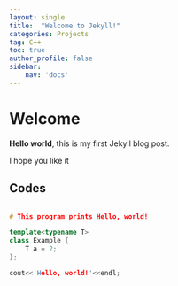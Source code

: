 ```yaml
---
layout: single
title:  "Welcome to Jekyll!"
categories: Projects
tag: C++
toc: true
author_profile: false
sidebar:
    nav: 'docs'
---
```


# Welcome

**Hello world**, this is my first Jekyll blog post.

I hope you like it

## Codes

```c++

# This program prints Hello, world!

template<typename T>
class Example {
    T a = 2;
};

cout<<'Hello, world!'<<endl;

```